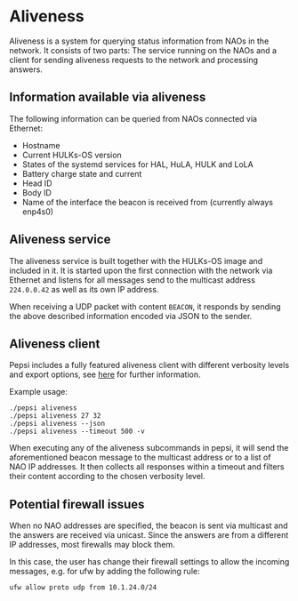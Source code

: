 # Aliveness

Aliveness is a system for querying status information from NAOs in the network. It consists of two parts: The service running on the NAOs and a client for sending aliveness requests to the network and processing answers.

## Information available via aliveness

The following information can be queried from NAOs connected via Ethernet:

- Hostname
- Current HULKs-OS version
- States of the systemd services for HAL, HuLA, HULK and LoLA
- Battery charge state and current
- Head ID
- Body ID
- Name of the interface the beacon is received from (currently always enp4s0)

## Aliveness service

The aliveness service is built together with the HULKs-OS image and included in it. It is started upon the first connection with the network via Ethernet and listens for all messages send to the multicast address `224.0.0.42` as well as its own IP address.

When receiving a UDP packet with content `BEACON`, it responds by sending the above described information encoded via JSON to the sender.

## Aliveness client

Pepsi includes a fully featured aliveness client with different verbosity levels and export options, see [here](./pepsi.md#aliveness) for further information.

Example usage:

```
./pepsi aliveness
./pepsi aliveness 27 32
./pepsi aliveness --json
./pepsi aliveness --timeout 500 -v
```

When executing any of the aliveness subcommands in pepsi, it will send the aforementioned beacon message to the multicast address or to a list of NAO IP addresses. It then collects all responses within a timeout and filters their content according to the chosen verbosity level.

## Potential firewall issues

When no NAO addresses are specified, the beacon is sent via multicast and the answers are received via unicast.
Since the answers are from a different IP addresses, most firewalls may block them.

In this case, the user has change their firewall settings to allow the incoming messages, e.g. for ufw by adding the following rule:

```
ufw allow proto udp from 10.1.24.0/24
```
